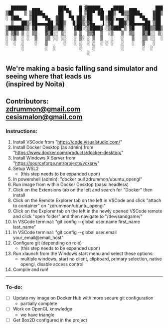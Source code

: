 <pre>
  ██████  ▄▄▄       ███▄    █ ▓█████▄   ▄████  ▄▄▄       ███▄ ▄███▓▓█████ 
▒██    ▒ ▒████▄     ██ ▀█   █ ▒██▀ ██▌ ██▒ ▀█▒▒████▄    ▓██▒▀█▀ ██▒▓█   ▀ 
░ ▓██▄   ▒██  ▀█▄  ▓██  ▀█ ██▒░██   █▌▒██░▄▄▄░▒██  ▀█▄  ▓██    ▓██░▒███   
  ▒   ██▒░██▄▄▄▄██ ▓██▒  ▐▌██▒░▓█▄   ▌░▓█  ██▓░██▄▄▄▄██ ▒██    ▒██ ▒▓█  ▄ 
▒██████▒▒ ▓█   ▓██▒▒██░   ▓██░░▒████▓ ░▒▓███▀▒ ▓█   ▓██▒▒██▒   ░██▒░▒████▒
▒ ▒▓▒ ▒ ░ ▒▒   ▓▒█░░ ▒░   ▒ ▒  ▒▒▓  ▒  ░▒   ▒  ▒▒   ▓▒█░░ ▒░   ░  ░░░ ▒░ ░
░ ░▒  ░ ░  ▒   ▒▒ ░░ ░░   ░ ▒░ ░ ▒  ▒   ░   ░   ▒   ▒▒ ░░  ░      ░ ░ ░  ░
░  ░  ░    ░   ▒      ░   ░ ░  ░ ░  ░ ░ ░   ░   ░   ▒   ░      ░      ░   
      ░        ░  ░         ░    ░          ░       ░  ░       ░      ░  ░
                               ░                                          
</pre>
We're making a basic falling sand simulator and seeing where that leads us \
(inspired by Noita)
---
Contributors: \
zdrummon@gmail.com  \
cesismalon@gmail.com
---
### Instructions:
1. Install VSCode from "https://code.visualstudio.com/"
2. Install Docker Desktop (as admin) from "https://www.docker.com/products/docker-desktop/"
3. Install Windows X Server from "https://sourceforge.net/projects/vcxsrv/"
4. Setup WSL2
    * (this step needs to be expanded upon)
5. In powershell (admin): "docker pull zdrummon/ubuntu_opengl"
6. Run image from within Docker Desktop (pass: headless)
7. Click on the Extensions tab on the left and search for "Docker" then install
8. Click on the Remote Explorer tab on the left in VSCode and click "attach to container" on "zdrummon/ubuntu_opengl"
9. Click on the Explorer tab on the left in the newly opened VSCode remote and click "open folder" and then navigate to "/dev/sandgame/"
10. In VSCode terminal: "git config --global user.name first_name last_name"
11. In VSCode terminal: "git config --global user.email your_email@email_host"
12. Configure git (depending on role)
    * (this step needs to be expanded upon)
13. Run xlaunch from the Windows start menu and select these options:
    * multiple windows, start no client, clipboard, primary selection, native opengl, disable access control
14. Compile and run!
---
### To-do:
- [ ] Update my image on Docker Hub with more secure git configuration
    * partially complete
- [ ] Work on OpenGL knowledge
    * we have triangle
- [ ] Get Box2D configured in the project
